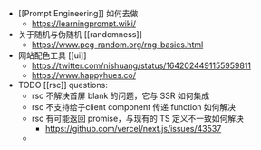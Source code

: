 - [[Prompt Engineering]] 如何去做
	- https://learningprompt.wiki/
- 关于随机与伪随机 [[randomness]]
	- https://www.pcg-random.org/rng-basics.html
- 网站配色工具 [[ui]]
	- https://twitter.com/nishuang/status/1642024491155959811
	- https://www.happyhues.co/
- TODO  [[rsc]] questions:
	- rsc 不解决首屏 blank 的问题，它与 SSR 如何集成
	- rsc 不支持给子client component 传递 function 如何解决
	- rsc 有可能返回 promise，与现有的 TS 定义不一致如何解决
		- https://github.com/vercel/next.js/issues/43537
	-